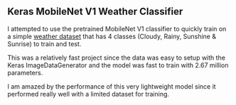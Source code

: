 ## Keras MobileNet V1 Weather Classifier

I attempted to use the pretrained MobileNet V1 classifier to quickly train on a simple [weather dataset](http://dx.doi.org/10.17632/4drtyfjtfy.1) that has 4 classes (Cloudy, Rainy, Sunshine & Sunrise) to train and test.

This was a relatively fast project since the data was easy to setup with the Keras ImageDataGenerator and the model was fast to train with 2.67 million parameters.

I am amazed by the performance of this very lightweight model since it performed really well with a limited dataset for training.
